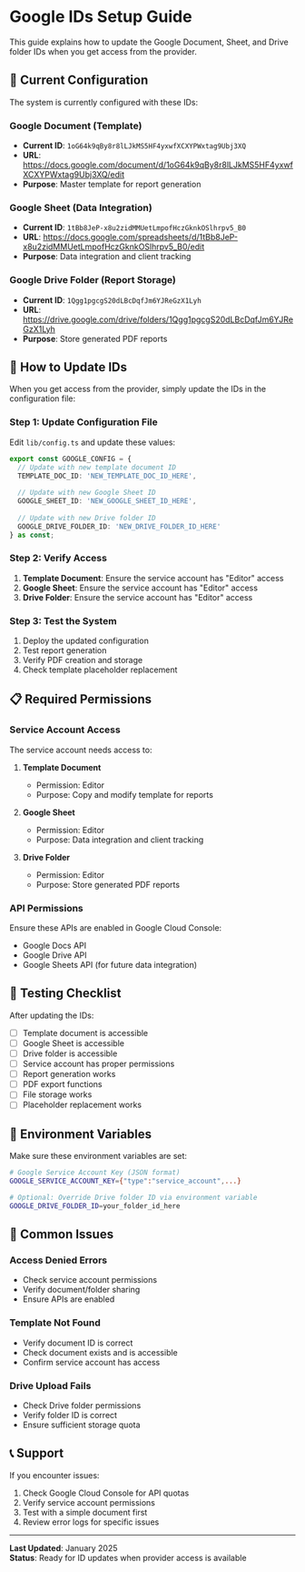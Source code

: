 # Google IDs Setup Guide

This guide explains how to update the Google Document, Sheet, and Drive folder IDs when you get access from the provider.

## 🔧 **Current Configuration**

The system is currently configured with these IDs:

### **Google Document (Template)**
- **Current ID**: `1oG64k9qBy8r8lLJkMS5HF4yxwfXCXYPWxtag9Ubj3XQ`
- **URL**: https://docs.google.com/document/d/1oG64k9qBy8r8lLJkMS5HF4yxwfXCXYPWxtag9Ubj3XQ/edit
- **Purpose**: Master template for report generation

### **Google Sheet (Data Integration)**
- **Current ID**: `1tBb8JeP-x8u2zidMMUetLmpofHczGknkOSlhrpv5_B0`
- **URL**: https://docs.google.com/spreadsheets/d/1tBb8JeP-x8u2zidMMUetLmpofHczGknkOSlhrpv5_B0/edit
- **Purpose**: Data integration and client tracking

### **Google Drive Folder (Report Storage)**
- **Current ID**: `1Qgg1pgcgS20dLBcDqfJm6YJReGzX1Lyh`
- **URL**: https://drive.google.com/drive/folders/1Qgg1pgcgS20dLBcDqfJm6YJReGzX1Lyh
- **Purpose**: Store generated PDF reports

## 🔄 **How to Update IDs**

When you get access from the provider, simply update the IDs in the configuration file:

### **Step 1: Update Configuration File**

Edit `lib/config.ts` and update these values:

```typescript
export const GOOGLE_CONFIG = {
  // Update with new template document ID
  TEMPLATE_DOC_ID: 'NEW_TEMPLATE_DOC_ID_HERE',
  
  // Update with new Google Sheet ID
  GOOGLE_SHEET_ID: 'NEW_GOOGLE_SHEET_ID_HERE',
  
  // Update with new Drive folder ID
  GOOGLE_DRIVE_FOLDER_ID: 'NEW_DRIVE_FOLDER_ID_HERE'
} as const;
```

### **Step 2: Verify Access**

1. **Template Document**: Ensure the service account has "Editor" access
2. **Google Sheet**: Ensure the service account has "Editor" access
3. **Drive Folder**: Ensure the service account has "Editor" access

### **Step 3: Test the System**

1. Deploy the updated configuration
2. Test report generation
3. Verify PDF creation and storage
4. Check template placeholder replacement

## 📋 **Required Permissions**

### **Service Account Access**

The service account needs access to:

1. **Template Document**
   - Permission: Editor
   - Purpose: Copy and modify template for reports

2. **Google Sheet**
   - Permission: Editor
   - Purpose: Data integration and client tracking

3. **Drive Folder**
   - Permission: Editor
   - Purpose: Store generated PDF reports

### **API Permissions**

Ensure these APIs are enabled in Google Cloud Console:

- Google Docs API
- Google Drive API
- Google Sheets API (for future data integration)

## 🧪 **Testing Checklist**

After updating the IDs:

- [ ] Template document is accessible
- [ ] Google Sheet is accessible
- [ ] Drive folder is accessible
- [ ] Service account has proper permissions
- [ ] Report generation works
- [ ] PDF export functions
- [ ] File storage works
- [ ] Placeholder replacement works

## 🔧 **Environment Variables**

Make sure these environment variables are set:

```bash
# Google Service Account Key (JSON format)
GOOGLE_SERVICE_ACCOUNT_KEY={"type":"service_account",...}

# Optional: Override Drive folder ID via environment variable
GOOGLE_DRIVE_FOLDER_ID=your_folder_id_here
```

## 🚨 **Common Issues**

### **Access Denied Errors**
- Check service account permissions
- Verify document/folder sharing
- Ensure APIs are enabled

### **Template Not Found**
- Verify document ID is correct
- Check document exists and is accessible
- Confirm service account has access

### **Drive Upload Fails**
- Check Drive folder permissions
- Verify folder ID is correct
- Ensure sufficient storage quota

## 📞 **Support**

If you encounter issues:

1. Check Google Cloud Console for API quotas
2. Verify service account permissions
3. Test with a simple document first
4. Review error logs for specific issues

---

**Last Updated**: January 2025  
**Status**: Ready for ID updates when provider access is available
